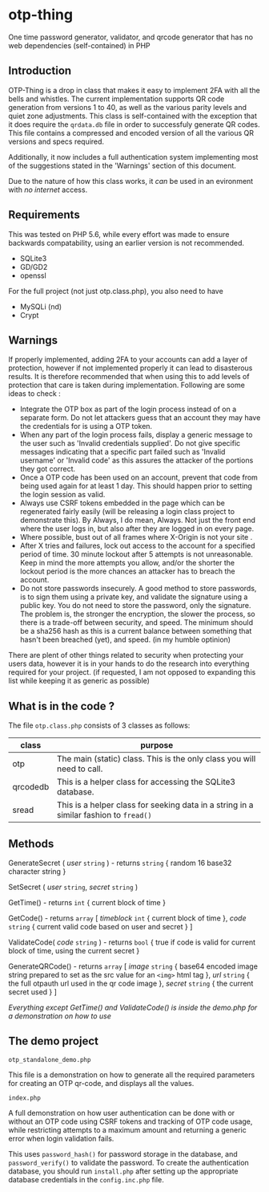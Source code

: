 # otp-thing
One time password generator, validator, and qrcode generator that has no web dependencies (self-contained) in PHP

## Introduction

OTP-Thing is a drop in class that makes it easy to implement 2FA with all the bells and whistles. The current implementation supports QR code generation from versions 1 to 40, as well as the various parity levels and quiet zone adjustments. This class is self-contained with the exception that it does require the `qrdata.db` file in order to successfuly generate QR codes. This file contains a compressed and encoded version of all the various QR versions and specs required.

Additionally, it now includes a full authentication system implementing most of the suggestions stated in the 'Warnings' section of this document.

Due to the nature of how this class works, it *can* be used in an evironment with *no internet* access.

## Requirements

This was tested on PHP 5.6, while every effort was made to ensure backwards compatability, using an earlier version is not recommended.

* SQLite3
* GD/GD2
* openssl

For the full project (not just otp.class.php), you also need to have

* MySQLi (nd)
* Crypt


## Warnings

If properly implemented, adding 2FA to your accounts can add a layer of protection, however if not implemented properly it can lead to disasterous results. It is therefore recommended that when using this to add levels of protection that care is taken during implementation. Following are some ideas to check :

* Integrate the OTP box as part of the login process instead of on a separate form. Do not let attackers guess that an account they may have the credentials for is using a OTP token.
* When any part of the login process fails, display a generic message to the user such as 'Invalid credentials supplied'. Do not give specific messages indicating that a specific part failed such as 'Invalid username' or 'Invalid code' as this assures the attacker of the portions they got correct.
* Once a OTP code has been used on an account, prevent that code from being used again for at least 1 day.  This should happen prior to setting the login session as valid.
* Always use CSRF tokens embedded in the page which can be regenerated fairly easily (will be releasing a login class project to demonstrate this). By Always, I do mean, Always. Not just the front end where the user logs in, but also after they are logged in on every page.
* Where possible, bust out of all frames where X-Origin is not your site .
* After X tries and failures, lock out access to the account for a specified period of time. 30 minute lockout after 5 attempts is not unreasonable. Keep in mind the more attempts you allow, and/or the shorter the lockout period is the more chances an attacker has to breach the account.
* Do not store passwords insecurely. A good method to store passwords, is to sign them using a private key, and validate the signature using a public key. You do not need to store the password, only the signature.  The problem is, the stronger the encryption, the slower the process, so there is a trade-off between security, and speed.  The minimum should be a sha256 hash as this is a current balance between something that hasn't been breached (yet), and speed. (in my humble optinion)
 
There are plent of other things related to security when protecting your users data, however it is in your hands to do the research into everything required for your project. (if requested, I am not opposed to expanding this list while keeping it as generic as possible)

## What is in the code ?

The file `otp.class.php` consists of 3 classes as follows:

|class|purpose|
|---|---|
|otp|The main (static) class. This is the only class you will need to call.|
|qrcodedb|This is a helper class for accessing the SQLite3 database.|
|sread|This is a helper class for seeking data in a string in a similar fashion to `fread()`|

## Methods

GenerateSecret ( *user* `string` ) - returns `string` { random 16 base32 character string }

SetSecret ( *user* `string`, *secret* `string` )

GetTime() - returns `int` { current block of time }

GetCode() - returns `array` [ *timeblock* `int` { current block of time }, *code* `string` { current valid code based on user and secret } ]

ValidateCode( *code* `string` ) - returns `bool` { true if code is valid for current block of time, using the current secret }

GenerateQRCode() - returns `array` [ *image* `string` { base64 encoded image string prepared to set as the src value for an `<img>` html tag }, *url* `string` { the full otpauth url used in the qr code image }, *secret* `string` { the current secret used } ]


*Everything except GetTime() and ValidateCode() is inside the demo.php for a demonstration on how to use*

## The demo project

`otp_standalone_demo.php`

This file is a demonstration on how to generate all the required parameters for creating an OTP qr-code, and displays all the values.


`index.php`

A full demonstration on how user authentication can be done with or without an OTP code using CSRF tokens and tracking of OTP code usage, while restricting attempts to a maximum amount and returning a generic error when login validation fails.

This uses `password_hash()` for password storage in the database, and `password_verify()` to validate the password. To create the authentication database, you should run `install.php` after setting up the appropriate database credentials in the `config.inc.php` file.

